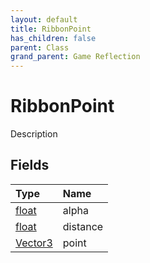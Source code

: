 ```yaml
---
layout: default
title: RibbonPoint
has_children: false
parent: Class
grand_parent: Game Reflection
---
```

# RibbonPoint
Description 

## Fields

| Type | Name |
|:----------|:--------------|
| [float](/riftbreaker-wiki/docs/game-reflection/components/float/) | alpha |
| [float](/riftbreaker-wiki/docs/game-reflection/components/float/) | distance |
| [Vector3](/riftbreaker-wiki/docs/game-reflection/classes/vector3/) | point |

